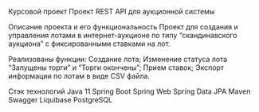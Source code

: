 Курсовой проект
Проект REST API для аукционной системы

Описание проекта и его функциональность
Проект для создания и управления лотами в интернет-аукционе по типу “скандинавского аукциона” с фиксированными ставками на лот.

Реализованы функции:
Создание лота;
Изменение статуса лота “Запущены торги” и “Торги окончены”;
Прием ставок;
Экспорт информации по лотам в виде CSV файла.

Стэк технологий 
Java 11
Spring Boot
Spring Web
Spring Data JPA
Maven
Swagger
Liquibase
PostgreSQL
